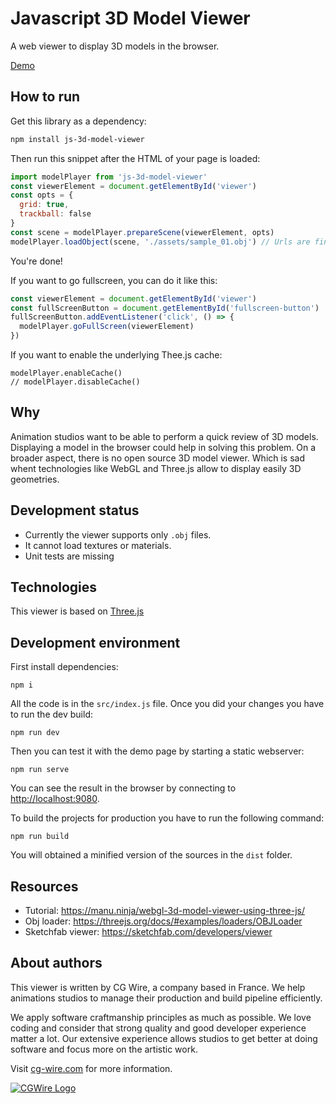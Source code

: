 # Javascript 3D Model Viewer 

A web viewer to display 3D models in the browser.

[Demo](https://cgwire.github.io/js-3d-model-viewer/)


## How to run

Get this library as a dependency:

```bash
npm install js-3d-model-viewer
```

Then run this snippet after the HTML of your page is loaded:

```javascript
import modelPlayer from 'js-3d-model-viewer'
const viewerElement = document.getElementById('viewer')
const opts = {
  grid: true,
  trackball: false
}
const scene = modelPlayer.prepareScene(viewerElement, opts)
modelPlayer.loadObject(scene, './assets/sample_01.obj') // Urls are fine here.
```

You're done!

If you want to go fullscreen, you can do it like this:

```javascript
const viewerElement = document.getElementById('viewer')
const fullScreenButton = document.getElementById('fullscreen-button')
fullScreenButton.addEventListener('click', () => {
  modelPlayer.goFullScreen(viewerElement)
})
```

If you want to enable the underlying Thee.js cache:

```
modelPlayer.enableCache()
// modelPlayer.disableCache()
```

## Why
 
Animation studios want to be able to perform a quick review of 3D models. Displaying a
model in the browser could help in solving this problem. On a broader aspect,
there is no open source 3D model viewer. Which is sad whent technologies like
WebGL and Three.js allow to display easily 3D geometries.


## Development status

* Currently the viewer supports only `.obj` files.
* It cannot load textures or materials.
* Unit tests are missing


## Technologies

This viewer is based on [Three.js](https://threejs.org/)


## Development environment

First install dependencies:

```
npm i
```

All the code is in the `src/index.js` file. Once you did your changes you have to run the dev build:

```
npm run dev
```

Then you can test it with the demo page by starting a static webserver:

```
npm run serve
```

You can see the result in the browser by connecting to
[http://localhost:9080](http://localhost:9080).

To build the projects for production you have to run the following command:

```
npm run build
```

You will obtained a minified version of the sources in the `dist` folder.


## Resources

* Tutorial: https://manu.ninja/webgl-3d-model-viewer-using-three-js/
* Obj loader: https://threejs.org/docs/#examples/loaders/OBJLoader
* Sketchfab viewer: https://sketchfab.com/developers/viewer


## About authors

This viewer is written by CG Wire, a company based in France. We help
animations studios to manage their production and build pipeline efficiently.

We apply software craftmanship principles as much as possible. We love coding
and consider that strong quality and good developer experience matter a lot.
Our extensive experience allows studios to get better at doing software and
focus more on the artistic work.

Visit [cg-wire.com](https://cg-wire.com) for more information.

[![CGWire Logo](https://zou.cg-wire.com/cgwire.png)](https://cg-wire.com)
